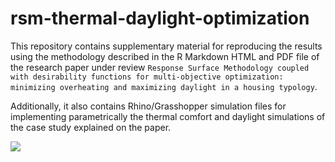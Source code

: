 # rsm-thermal-daylight-optimization

This repository contains supplementary material for reproducing the results using the methodology described in the R Markdown HTML and PDF file of the research paper under review `Response Surface Methodology coupled with desirability functions for multi-objective optimization: minimizing overheating and maximizing daylight in a housing typology`. 

Additionally, it also contains Rhino/Grasshopper simulation files for implementing parametrically the thermal comfort and daylight simulations of the case study explained on the paper.

![]([https://github.com/juan-gamero-salinas/rsm-thermal-daylight-optimization/UDI_64runs.gif](https://github.com/juan-gamero-salinas/rsm-thermal-daylight-optimization/blob/main/UDI_64runs.gif?raw=true))
